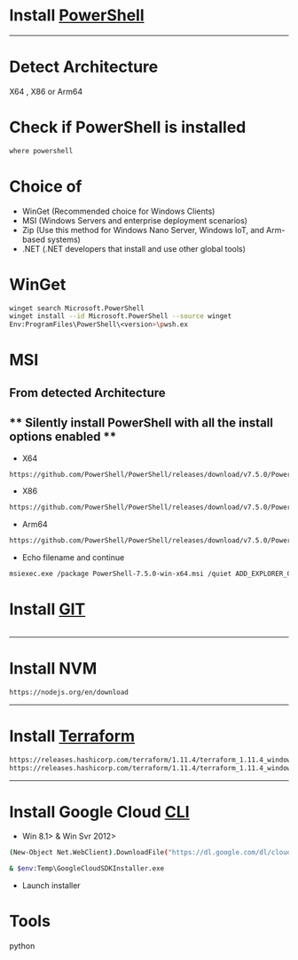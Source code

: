 # Install [PowerShell](https://learn.microsoft.com/en-us/powershell/scripting/install/installing-powershell-on-windows?view=powershell-7.5)

---

# Detect Architecture
X64 , X86 or Arm64

# Check if PowerShell is installed
```cmd
where powershell
```
# Choice of 
- WinGet (Recommended choice for Windows Clients)
- MSI (Windows Servers and enterprise deployment scenarios)
- Zip (Use this method for Windows Nano Server, Windows IoT, and Arm-based systems)
- .NET (.NET developers that install and use other global tools)
# WinGet
```bash
winget search Microsoft.PowerShell
winget install --id Microsoft.PowerShell --source winget
Env:ProgramFiles\PowerShell\<version>\pwsh.ex
```
# MSI
## From detected Architecture
## ** Silently install PowerShell with all the install options enabled **
- X64
```bash
https://github.com/PowerShell/PowerShell/releases/download/v7.5.0/PowerShell-7.5.0-win-x64.zip
```
- X86
```bash
https://github.com/PowerShell/PowerShell/releases/download/v7.5.0/PowerShell-7.5.0-win-x86.msi
```
- Arm64
```bash
https://github.com/PowerShell/PowerShell/releases/download/v7.5.0/PowerShell-7.5.0-win-arm64.msi
```
- Echo filename and continue
```bash
msiexec.exe /package PowerShell-7.5.0-win-x64.msi /quiet ADD_EXPLORER_CONTEXT_MENU_OPENPOWERSHELL=1 ADD_FILE_CONTEXT_MENU_RUNPOWERSHELL=1 ENABLE_PSREMOTING=1 REGISTER_MANIFEST=1 USE_MU=1 ENABLE_MU=1 ADD_PATH=1
```
# Install [GIT]()
```bash
```

---

# Install NVM
```bash
https://nodejs.org/en/download
```

---

# Install [Terraform](https://developer.hashicorp.com/terraform/install)
```bash
https://releases.hashicorp.com/terraform/1.11.4/terraform_1.11.4_windows_386.zip
https://releases.hashicorp.com/terraform/1.11.4/terraform_1.11.4_windows_amd64.zip
```

---

# Install Google Cloud [CLI](https://cloud.google.com/sdk/docs/install#windows)
- Win 8.1> & Win Svr 2012>
```bash
(New-Object Net.WebClient).DownloadFile("https://dl.google.com/dl/cloudsdk/channels/rapid/GoogleCloudSDKInstaller.exe", "$env:Temp\GoogleCloudSDKInstaller.exe")

& $env:Temp\GoogleCloudSDKInstaller.exe
```
- Launch installer

# Tools
python




